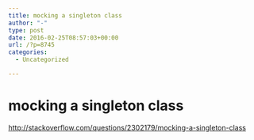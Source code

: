 ```yaml
---
title: mocking a singleton class
author: "-"
type: post
date: 2016-02-25T08:57:03+00:00
url: /?p=8745
categories:
  - Uncategorized

---
```

# mocking a singleton class
http://stackoverflow.com/questions/2302179/mocking-a-singleton-class